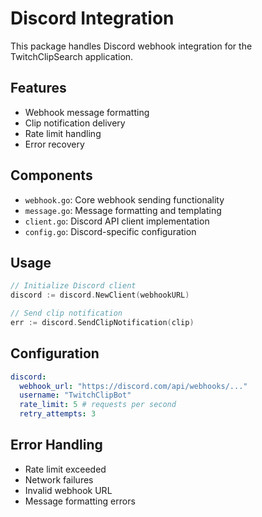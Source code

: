 # Discord Integration

This package handles Discord webhook integration for the TwitchClipSearch application.

## Features

- Webhook message formatting
- Clip notification delivery
- Rate limit handling
- Error recovery

## Components

- `webhook.go`: Core webhook sending functionality
- `message.go`: Message formatting and templating
- `client.go`: Discord API client implementation
- `config.go`: Discord-specific configuration

## Usage

```go
// Initialize Discord client
discord := discord.NewClient(webhookURL)

// Send clip notification
err := discord.SendClipNotification(clip)
```

## Configuration

```yaml
discord:
  webhook_url: "https://discord.com/api/webhooks/..."
  username: "TwitchClipBot"
  rate_limit: 5 # requests per second
  retry_attempts: 3
```

## Error Handling

- Rate limit exceeded
- Network failures
- Invalid webhook URL
- Message formatting errors
